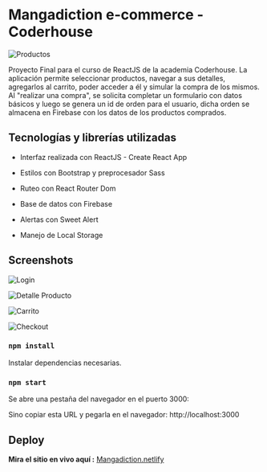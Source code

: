 # Mangadiction e-commerce - Coderhouse

![Productos]( https://i.ibb.co/WzXBcTc/Screenshot-1.png "Listado productos")

Proyecto Final para el curso de ReactJS de la academia Coderhouse. 
La aplicación permite seleccionar productos, navegar a sus detalles, agregarlos al carrito, poder acceder a él y simular la compra de los mismos.
Al "realizar una compra", se solicita completar un formulario con datos básicos y luego se genera un id de orden para el usuario, dicha orden se almacena en 
Firebase con los datos de los productos comprados. 

## Tecnologías y librerías utilizadas

- Interfaz realizada con ReactJS - Create React App

- Estilos con Bootstrap y preprocesador Sass

- Ruteo con React Router Dom

- Base de datos con Firebase

- Alertas con Sweet Alert

- Manejo de Local Storage

## Screenshots

![Login](https://i.ibb.co/Z1N46xW/Screenshot-5.png "Login")

![Detalle Producto](https://i.ibb.co/P9Xcktv/Screenshot-3.png "Detalle")

![Carrito](https://i.ibb.co/34nQVxR/Screenshot-2.png "Carrito")

![Checkout](https://i.ibb.co/DCKgK5N/Screenshot-4.png "Checkout")


### `npm install`

Instalar dependencias necesarias.

### `npm start`

Se abre una pestaña del navegador en el puerto 3000:

Sino copiar esta URL y pegarla en el navegador: http://localhost:3000


## Deploy

**Mira el sitio en vivo aquí :** [Mangadiction.netlify](https://mangadiction-coderhouse.netlify.app/ "Mangadiction")

